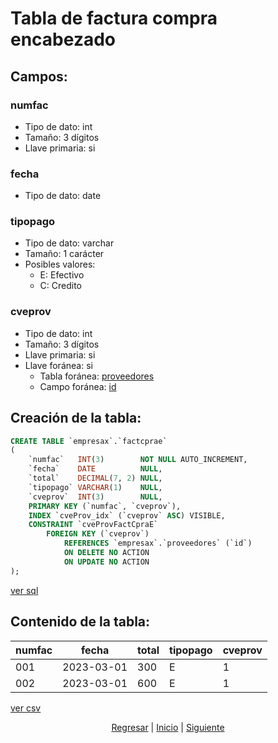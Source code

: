 # Tabla de factura compra encabezado
## Campos:
### numfac
* Tipo de dato: int
* Tamaño: 3 dígitos
* Llave primaria: si

### fecha
* Tipo de dato: date

### tipopago
* Tipo de dato: varchar
* Tamaño: 1 carácter
* Posibles valores:
    * E: Efectivo
    * C: Credito

### cveprov
* Tipo de dato: int
* Tamaño: 3 dígitos
* Llave primaria: si
* Llave foránea: si
    * Tabla foránea: [proveedores](./04%20Proveedores.md)
    * Campo foránea: [id](./04%20Proveedores.md#id)

## Creación de la tabla:
``` sql
CREATE TABLE `empresax`.`factcprae`
(
    `numfac`   INT(3)        NOT NULL AUTO_INCREMENT,
    `fecha`    DATE          NULL,
    `total`    DECIMAL(7, 2) NULL,
    `tipopago` VARCHAR(1)    NULL,
    `cveprov`  INT(3)        NULL,
    PRIMARY KEY (`numfac`, `cveprov`),
    INDEX `cveProv_idx` (`cveprov` ASC) VISIBLE,
    CONSTRAINT `cveProvFactCpraE`
        FOREIGN KEY (`cveprov`)
            REFERENCES `empresax`.`proveedores` (`id`)
            ON DELETE NO ACTION
            ON UPDATE NO ACTION
);
```
[ver sql](./sql/06%20Factura%20Compra%20Encabezado.sql)

## Contenido de la tabla:
| numfac | fecha      | total | tipopago | cveprov |
|--------|------------|-------|----------|---------|
| 001    | 2023-03-01 | 300   | E        | 1       |
| 002    | 2023-03-01 | 600   | E        | 1       |

[ver csv](./csv/06%20Factura%20Compra%20Encabezado.csv)

<p align="center">
    <a href="./04%20Proveedores.md">Regresar</a> |
    <a href="../README.md">Inicio</a> |
    <a href="./06%20Factura%20Compra%20Detalle.md">Siguiente</a>
</p>